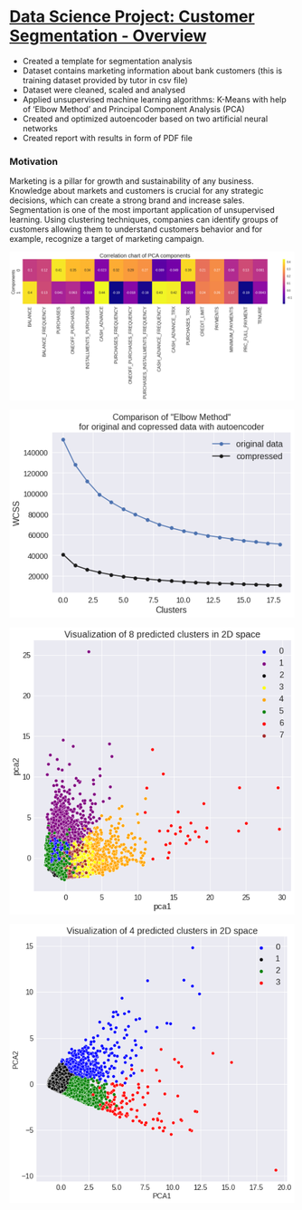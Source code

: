 
# [Data Science Project: Customer Segmentation - Overview](https://github.com/Alfira8888/Customer_segmentation)
* Created a template for segmentation analysis 
* Dataset contains marketing information about bank customers (this is training dataset provided by tutor in csv file) 
* Dataset were cleaned, scaled and analysed
* Applied unsupervised machine learning algorithms: K-Means with help of ‘Elbow Method’ and Principal Component Analysis (PCA)
* Created and optimized autoencoder based on two artificial neural networks 
* Created report with results in form of PDF file 


### Motivation
Marketing is a pillar for growth and sustainability of any business. Knowledge about markets and customers is crucial for any strategic decisions, which can create a strong brand and increase sales. Segmentation is one of the most important application of unsupervised learning. Using clustering techniques, companies can identify groups of customers allowing them to understand customers behavior and for example, recognize a target of marketing campaign.

![](/Images/CorrelationChartPCA.png)


![](/Images/ElbowMethod_comparison.png)


![](/Images/PCA_2components.png)


![](/Images/PCA_2components_compresion.png)
